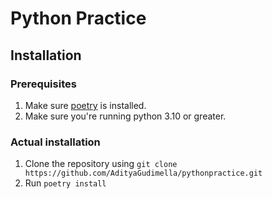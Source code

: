 # Python Practice

## Installation

### Prerequisites

1. Make sure [poetry](https://python-poetry.org) is installed.
2. Make sure you're running python 3.10 or greater.

### Actual installation

1. Clone the repository using `git clone https://github.com/AdityaGudimella/pythonpractice.git`
2. Run `poetry install`
